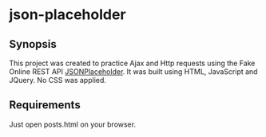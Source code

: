 # json-placeholder

## Synopsis

This project was created to practice Ajax and Http requests using the Fake Online REST API [JSONPlaceholder](https://jsonplaceholder.typicode.com/). It was built using HTML, JavaScript and JQuery. No CSS was applied.

## Requirements

Just open posts.html on your browser.



